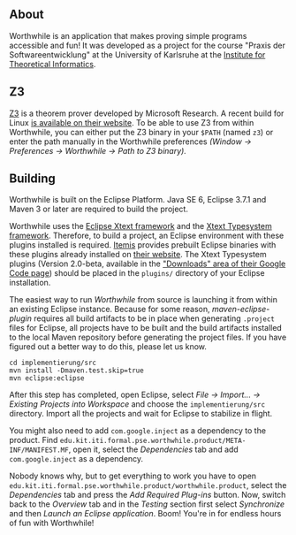 ## About

Worthwhile is an application that makes proving simple programs accessible and fun! It was developed as a project for the course "Praxis der Softwareentwicklung" at the University of Karlsruhe at the [Institute for Theoretical Informatics](http://formal.iti.kit.edu).

## Z3

[Z3](http://research.microsoft.com/en-us/um/redmond/projects/z3/) is a theorem prover developed by Microsoft Research. A recent build for Linux [is available on their website](http://research.microsoft.com/en-us/um/redmond/projects/z3/download.html). To be able to use Z3 from within Worthwhile, you can either put the Z3 binary in your `$PATH` (named `z3`) or enter the path manually in the Worthwhile preferences *(Window → Preferences → Worthwhile → Path to Z3 binary).*

## Building
Worthwhile is built on the Eclipse Platform. Java SE 6, Eclipse 3.7.1 and Maven 3 or later are required to build the project.

Worthwhile uses the [Eclipse Xtext framework](http://www.eclipse.org/Xtext/) and the [Xtext Typesystem framework](http://code.google.com/a/eclipselabs.org/p/xtext-typesystem/). Therefore, to build a project, an Eclipse environment with these plugins installed is required. [Itemis](http://www.itemis.de/) provides prebuilt Eclipse binaries with these plugins already installed on [their website](http://www.itemis.de/). The Xtext Typesystem plugins (Version 2.0-beta, available in the ["Downloads" area of their Google Code page](http://code.google.com/a/eclipselabs.org/p/xtext-typesystem/downloads/list)) should be placed in the `plugins/` directory of your Eclipse installation.

The easiest way to run *Worthwhile* from source is launching it from within an existing Eclipse instance. Because for some reason, *maven-eclipse-plugin* requires all build artifacts to be in place when generating `.project` files for Eclipse, all projects have to be built and the build artifacts installed to the local Maven repository before generating the project files. If you have figured out a better way to do this, please let us know.

	cd implementierung/src
	mvn install -Dmaven.test.skip=true
	mvn eclipse:eclipse

After this step has completed, open Eclipse, select *File → Import... → Existing Projects into Workspace* and choose the `implementierung/src` directory. Import all the projects and wait for Eclipse to stabilize in flight.

You might also need to add `com.google.inject` as a dependency to the product. Find `edu.kit.iti.formal.pse.worthwhile.product/META-INF/MANIFEST.MF`, open it, select the *Dependencies* tab and add `com.google.inject` as a dependency.

Nobody knows why, but to get everything to work you have to open `edu.kit.iti.formal.pse.worthwhile.product/worthwhile.product`, select the *Dependencies* tab and press the *Add Required Plug-ins* button. Now, switch back to the *Overview* tab and in the *Testing* section first select *Synchronize* and then *Launch an Eclipse application*. Boom! You're in for endless hours of fun with Worthwhile!
